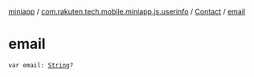 [miniapp](../../index.md) / [com.rakuten.tech.mobile.miniapp.js.userinfo](../index.md) / [Contact](index.md) / [email](./email.md)

# email

`var email: `[`String`](https://kotlinlang.org/api/latest/jvm/stdlib/kotlin/-string/index.html)`?`